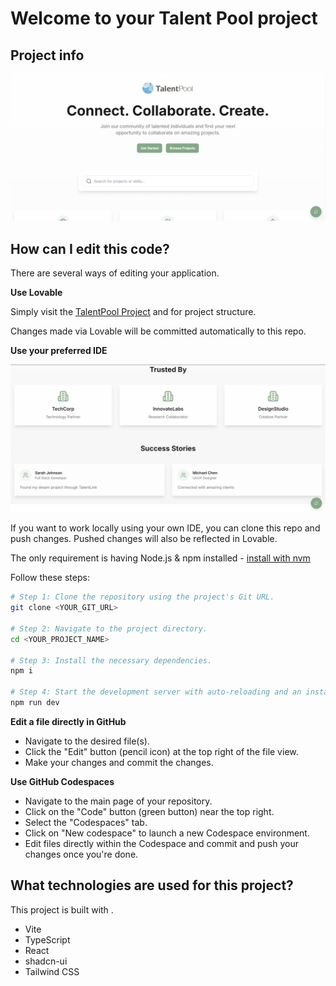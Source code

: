 # Welcome to your Talent Pool project

## Project info

![image alt](https://github.com/Ankit-Khairwal/B42_WEB_030_CodeMasters/blob/52a39913b28c5de69acb87db0ba085bb49fb606f/talentp.png)

## How can I edit this code?

There are several ways of editing your application.

**Use Lovable**

Simply visit the [TalentPool Project](https://github.com/Ankit-Khairwal/B42_WEB_030_CodeMasters) and for project structure.

Changes made via Lovable will be committed automatically to this repo.

**Use your preferred IDE**

![image alt](https://github.com/Ankit-Khairwal/B42_WEB_030_CodeMasters/blob/52a39913b28c5de69acb87db0ba085bb49fb606f/some.png)

If you want to work locally using your own IDE, you can clone this repo and push changes. Pushed changes will also be reflected in Lovable.

The only requirement is having Node.js & npm installed - [install with nvm](https://github.com/nvm-sh/nvm#installing-and-updating)

Follow these steps:

```sh
# Step 1: Clone the repository using the project's Git URL.
git clone <YOUR_GIT_URL>

# Step 2: Navigate to the project directory.
cd <YOUR_PROJECT_NAME>

# Step 3: Install the necessary dependencies.
npm i

# Step 4: Start the development server with auto-reloading and an instant preview.
npm run dev
```

**Edit a file directly in GitHub**

- Navigate to the desired file(s).
- Click the "Edit" button (pencil icon) at the top right of the file view.
- Make your changes and commit the changes.

**Use GitHub Codespaces**

- Navigate to the main page of your repository.
- Click on the "Code" button (green button) near the top right.
- Select the "Codespaces" tab.
- Click on "New codespace" to launch a new Codespace environment.
- Edit files directly within the Codespace and commit and push your changes once you're done.

## What technologies are used for this project?

This project is built with .

- Vite
- TypeScript
- React
- shadcn-ui
- Tailwind CSS
